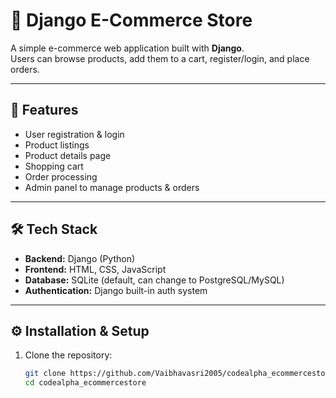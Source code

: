 # 🛒 Django E-Commerce Store

A simple e-commerce web application built with **Django**.  
Users can browse products, add them to a cart, register/login, and place orders.

---

## 🚀 Features
- User registration & login
- Product listings
- Product details page
- Shopping cart
- Order processing
- Admin panel to manage products & orders

---

## 🛠 Tech Stack
- **Backend:** Django (Python)
- **Frontend:** HTML, CSS, JavaScript
- **Database:** SQLite (default, can change to PostgreSQL/MySQL)
- **Authentication:** Django built-in auth system

---

## ⚙️ Installation & Setup

1. Clone the repository:
   ```bash
   git clone https://github.com/Vaibhavasri2005/codealpha_ecommercestore.git
   cd codealpha_ecommercestore

